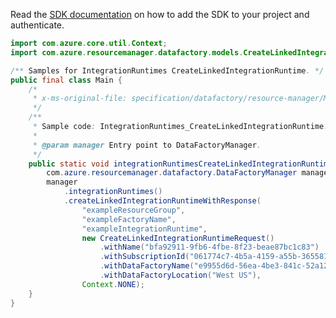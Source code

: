 Read the [SDK documentation](https://github.com/Azure/azure-sdk-for-java/blob/azure-resourcemanager-datafactory_1.0.0-beta.6/sdk/datafactory/azure-resourcemanager-datafactory/README.md) on how to add the SDK to your project and authenticate.

```java
import com.azure.core.util.Context;
import com.azure.resourcemanager.datafactory.models.CreateLinkedIntegrationRuntimeRequest;

/** Samples for IntegrationRuntimes CreateLinkedIntegrationRuntime. */
public final class Main {
    /*
     * x-ms-original-file: specification/datafactory/resource-manager/Microsoft.DataFactory/stable/2018-06-01/examples/IntegrationRuntimes_CreateLinkedIntegrationRuntime.json
     */
    /**
     * Sample code: IntegrationRuntimes_CreateLinkedIntegrationRuntime.
     *
     * @param manager Entry point to DataFactoryManager.
     */
    public static void integrationRuntimesCreateLinkedIntegrationRuntime(
        com.azure.resourcemanager.datafactory.DataFactoryManager manager) {
        manager
            .integrationRuntimes()
            .createLinkedIntegrationRuntimeWithResponse(
                "exampleResourceGroup",
                "exampleFactoryName",
                "exampleIntegrationRuntime",
                new CreateLinkedIntegrationRuntimeRequest()
                    .withName("bfa92911-9fb6-4fbe-8f23-beae87bc1c83")
                    .withSubscriptionId("061774c7-4b5a-4159-a55b-365581830283")
                    .withDataFactoryName("e9955d6d-56ea-4be3-841c-52a12c1a9981")
                    .withDataFactoryLocation("West US"),
                Context.NONE);
    }
}
```
